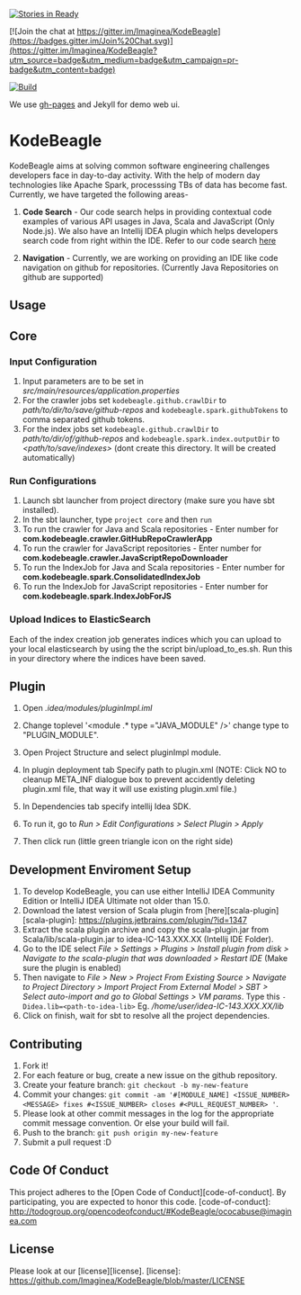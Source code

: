[![Stories in Ready](https://badge.waffle.io/Imaginea/KodeBeagle.png?label=ready&title=Ready)](https://waffle.io/Imaginea/KodeBeagle)

[![Join the chat at https://gitter.im/Imaginea/KodeBeagle](https://badges.gitter.im/Join%20Chat.svg)](https://gitter.im/Imaginea/KodeBeagle?utm_source=badge&utm_medium=badge&utm_campaign=pr-badge&utm_content=badge)

[![Build](https://travis-ci.org/Imaginea/KodeBeagle.svg?branch=master)](https://travis-ci.org/Imaginea/KodeBeagle/builds)

We use [gh-pages](https://pages.github.com/) and Jekyll for demo web ui.

# KodeBeagle
KodeBeagle aims at solving common software engineering challenges developers face in day-to-day activity. With the help of modern day technologies like Apache Spark, processsing TBs of data has become fast. Currently, we have targeted the following areas-

1. **Code Search** - Our code search helps in providing contextual code examples of various API usages in Java, Scala and JavaScript (Only Node.js). We also have an Intellij IDEA plugin which helps developers search code from right within the IDE. Refer to our code search [here](http://kodebeagle.com)

2. **Navigation** - Currently, we are working on providing an IDE like code navigation on github for repositories. (Currently Java Repositories on github are supported)

## Usage
## Core
### Input Configuration
1. Input parameters are to be set in *src/main/resources/application.properties*
2. For the crawler jobs set `kodebeagle.github.crawlDir` to *path/to/dir/to/save/github-repos* and `kodebeagle.spark.githubTokens` to comma separated github tokens.
3. For the index jobs set `kodebeagle.github.crawlDir` to *path/to/dir/of/github-repos* and `kodebeagle.spark.index.outputDir` to *<path/to/save/indexes>* (dont create this directory. It will be created automatically)

### Run Configurations
1. Launch sbt launcher from project directory (make sure you have sbt installed).
2. In the sbt launcher, type `project core` and then `run`
3. To run the crawler for Java and Scala repositories - Enter number for **com.kodebeagle.crawler.GitHubRepoCrawlerApp**
4. To run the crawler for JavaScript repositories - Enter number for **com.kodebeagle.crawler.JavaScriptRepoDownloader**
3. To run the IndexJob for Java and Scala repositories - Enter number for **com.kodebeagle.spark.ConsolidatedIndexJob**
4. To run the IndexJob for JavaScript repositories - Enter number for  **com.kodebeagle.spark.IndexJobForJS**

### Upload Indices to ElasticSearch
Each of the index creation job generates indices which you can upload to your local elasticsearch by using the the script bin/upload_to_es.sh. Run this in your directory where the indices have been saved.

## Plugin

1) Open *.idea/modules/pluginImpl.iml*

2) Change toplevel '<module .* type ="JAVA_MODULE" />' change type to "PLUGIN_MODULE".

3) Open Project Structure and select pluginImpl module.

4) In plugin deployment tab Specify path to plugin.xml (NOTE: Click NO to cleanup META_INF dialogue box to prevent accidently deleting plugin.xml file, that way it will use existing plugin.xml file.)

5) In Dependencies tab specify intellij Idea SDK.

6) To run it, go to *Run > Edit Configurations > Select Plugin > Apply*

7) Then click run (little green triangle icon on the right side)

## Development Enviroment Setup
1. To develop KodeBeagle, you can use either IntelliJ IDEA Community Edition or IntelliJ IDEA Ultimate not older than 15.0.
2. Download the latest version of  Scala plugin from [here][scala-plugin]
[scala-plugin]: https://plugins.jetbrains.com/plugin/?id=1347
3. Extract the scala plugin archive and copy the scala-plugin.jar from Scala/lib/scala-plugin.jar to idea-IC-143.XXX.XX (Intellij IDE Folder).
4. Go to the IDE select *File > Settings > Plugins > Install plugin from disk > Navigate to the scala-plugin that was downloaded > Restart IDE* (Make sure the plugin is enabled)
5. Then navigate to *File > New > Project From Existing Source > Navigate to Project Directory >  Import Project From External Model > SBT > Select auto-import and go to Global Settings > VM params*. Type this `-Didea.lib=<path-to-idea-lib>`
 Eg. */home/user/idea-IC-143.XXX.XX/lib*
6. Click on finish, wait for sbt to resolve all the project dependencies.

## Contributing
1. Fork it!
2. For each feature or bug, create a new issue on the github repository.
3. Create your feature branch: `git checkout -b my-new-feature`
4. Commit your changes: `git commit -am '#[MODULE_NAME] <ISSUE_NUMBER> <MESSAGE> fixes #<ISSUE_NUMBER> closes #<PULL_REQUEST_NUMBER> '`.
5. Please look at other commit messages in the log for the appropriate commit message convention. Or else your build will fail.
6. Push to the branch: `git push origin my-new-feature`
7. Submit a pull request :D

## Code Of Conduct
This project adheres to the [Open Code of Conduct][code-of-conduct]. By participating, you are expected to honor this code.
[code-of-conduct]: http://todogroup.org/opencodeofconduct/#KodeBeagle/ococabuse@imaginea.com

## License
Please look at our [license][license].
[license]: https://github.com/Imaginea/KodeBeagle/blob/master/LICENSE

